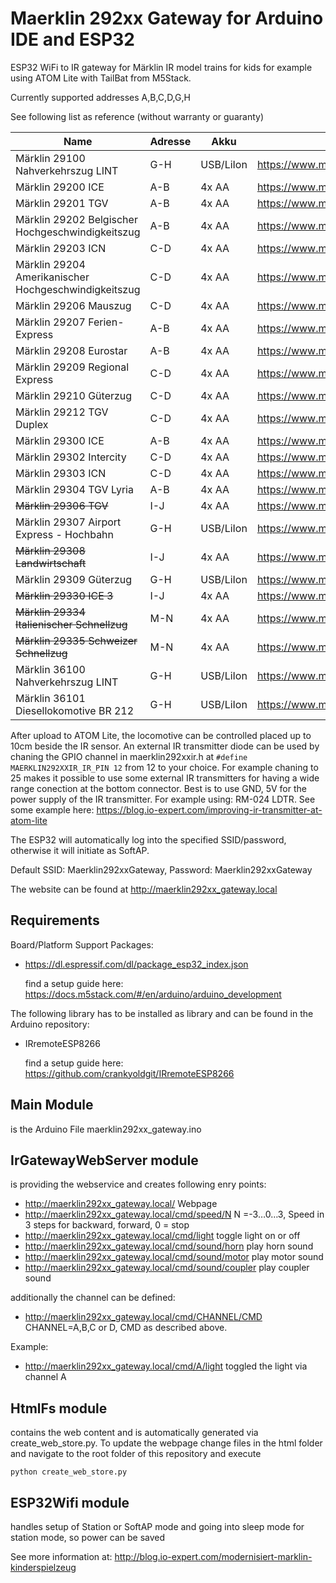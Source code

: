 # Maerklin 292xx Gateway for Arduino IDE and ESP32
ESP32 WiFi to IR gateway for Märklin IR model trains for kids for example using ATOM Lite with TailBat from M5Stack.

Currently supported addresses A,B,C,D,G,H

See following list as reference (without warranty or guaranty)

| Name                                                  | Adresse       | Akku          | URL                                                           |
|-------------------------------------------------------|---------------|---------------|---------------------------------------------------------------|
| Märklin 29100	Nahverkehrszug LINT                     | G-H           | USB/LiIon     | https://www.maerklin.de/de/produkte/details/article/29100
| Märklin 29200	ICE                                     | A-B           | 4x AA         | https://www.maerklin.de/de/produkte/details/article/29200
| Märklin 29201	TGV                                     | A-B           | 4x AA         | https://www.maerklin.de/de/produkte/details/article/29201
| Märklin 29202	Belgischer Hochgeschwindigkeitszug      | A-B           | 4x AA         | https://www.maerklin.de/de/produkte/details/article/29202
| Märklin 29203	ICN                                     | C-D           | 4x AA         | https://www.maerklin.de/de/produkte/details/article/29203
| Märklin 29204 Amerikanischer Hochgeschwindigkeitszug  | C-D           | 4x AA         | https://www.maerklin.de/de/produkte/details/article/29204
| Märklin 29206 Mauszug                                 | C-D           | 4x AA         | https://www.maerklin.de/de/produkte/details/article/29206
| Märklin 29207 Ferien-Express                          | A-B           | 4x AA         | https://www.maerklin.de/de/produkte/details/article/29207
| Märklin 29208 Eurostar                                | A-B           | 4x AA         | https://www.maerklin.de/de/produkte/details/article/29208
| Märklin 29209 Regional Express                        | C-D           | 4x AA         | https://www.maerklin.de/de/produkte/details/article/29209
| Märklin 29210	Güterzug                                | C-D           | 4x AA         | https://www.maerklin.de/de/produkte/details/article/29200
| Märklin 29212 TGV Duplex                              | C-D           | 4x AA         | https://www.maerklin.de/de/produkte/details/article/29212
| Märklin 29300 ICE                                     | A-B           | 4x AA         | https://www.maerklin.de/de/produkte/details/article/29300
| Märklin 29302 Intercity                               | C-D           | 4x AA         | https://www.maerklin.de/de/produkte/details/article/29302 
| Märklin 29303 ICN                                     | C-D           | 4x AA         | https://www.maerklin.de/de/produkte/details/article/29303
| Märklin 29304 TGV Lyria                               | A-B           | 4x AA         | https://www.maerklin.de/de/produkte/details/article/29304
| ~~Märklin 29306 TGV~~                                 | I-J           | 4x AA         | https://www.maerklin.de/de/produkte/details/article/29306
| Märklin 29307 Airport Express - Hochbahn              | G-H           | USB/LiIon     | https://www.maerklin.de/de/produkte/details/article/29307
| ~~Märklin 29308 Landwirtschaft~~                      | I-J           | 4x AA         | https://www.maerklin.de/de/produkte/details/article/29308
| Märklin 29309 Güterzug                                | G-H           | USB/LiIon     | https://www.maerklin.de/de/produkte/details/article/29309
| ~~Märklin 29330 ICE 3~~                               | I-J           | 4x AA         | https://www.maerklin.de/de/produkte/details/article/29330
| ~~Märklin 29334 Italienischer Schnellzug~~            | M-N           | 4x AA         | https://www.maerklin.de/de/produkte/details/article/29334
| ~~Märklin 29335 Schweizer Schnellzug~~                | M-N           | 4x AA         | https://www.maerklin.de/de/produkte/details/article/29335
| Märklin 36100 Nahverkehrszug LINT                     | G-H           | USB/LiIon     | https://www.maerklin.de/de/produkte/details/article/36100
| Märklin 36101 Diesellokomotive BR 212                 | G-H           | USB/LiIon     | https://www.maerklin.de/de/produkte/details/article/36100



After upload to ATOM Lite, the locomotive can be controlled placed up to 10cm beside the IR sensor. An external IR transmitter diode can be used by chaning the GPIO channel in maerklin292xxir.h at ```#define MAERKLIN292XXIR_IR_PIN 12``` from 12 to your choice. For example chaning to 25 makes it possible to use some external IR transmitters for having a wide range conection at the bottom connector. Best is to use GND, 5V for the power supply of the IR transmitter. For example using: RM-024 LDTR. See some example here: https://blog.io-expert.com/improving-ir-transmitter-at-atom-lite


The ESP32 will automatically log into the specified SSID/password, otherwise it will initiate as SoftAP.

Default SSID: Maerklin292xxGateway, Password: Maerklin292xxGateway

The website can be found at http://maerklin292xx_gateway.local

Requirements
------------
Board/Platform Support Packages:
- https://dl.espressif.com/dl/package_esp32_index.json
  
  find a setup guide here: https://docs.m5stack.com/#/en/arduino/arduino_development

The following library has to be installed as library and can be found in the Arduino repository: 
- IRremoteESP8266

  find a setup guide here: https://github.com/crankyoldgit/IRremoteESP8266

Main Module 
-----------
is the Arduino File maerklin292xx_gateway.ino

IrGatewayWebServer module
--------------------------
is providing the webservice and creates following enry points:
- http://maerklin292xx_gateway.local/ Webpage
- http://maerklin292xx_gateway.local/cmd/speed/N N =-3…0…3, Speed in 3 steps for backward, forward, 0 = stop
- http://maerklin292xx_gateway.local/cmd/light toggle light on or off
- http://maerklin292xx_gateway.local/cmd/sound/horn play horn sound
- http://maerklin292xx_gateway.local/cmd/sound/motor play motor sound
- http://maerklin292xx_gateway.local/cmd/sound/coupler play coupler sound

additionally the channel can be defined:
- http://maerklin292xx_gateway.local/cmd/CHANNEL/CMD CHANNEL=A,B,C or D, CMD as described above.

Example:
- http://maerklin292xx_gateway.local/cmd/A/light toggled the light via channel A

HtmlFs module
-------------
contains the web content and is automatically generated via create_web_store.py.
To update the webpage change files in the html folder and navigate to the root folder of this repository and execute 
````
python create_web_store.py
````

ESP32Wifi module
----------------
handles setup of Station or SoftAP mode and going into sleep mode for station mode, so power can be saved

See more information at: http://blog.io-expert.com/modernisiert-marklin-kinderspielzeug
